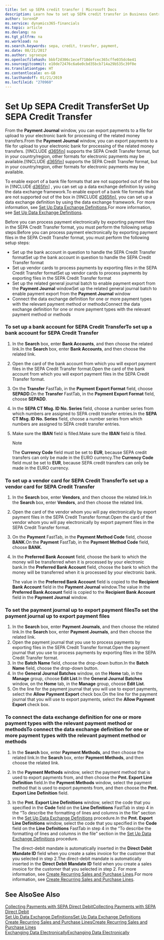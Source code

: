 ```yaml
---
title: Set up SEPA credit transfer | Microsoft Docs
description: Learn how to set up SEPA credit transfer in Business Central .
author: SorenGP
ms.service: dynamics365-financials
ms.topic: article
ms.devlang: na
ms.tgt_pltfrm: na
ms.workload: na
ms.search.keywords: sepa, credit, transfer, payment,
ms.date: 08/21/2017
ms.author: sgroespe
ms.openlocfilehash: bbbf2d306c1ecef710defcec365cffe035dc6e41
ms.sourcegitcommit: e10de72476c6a6e0cbd35bcb714a29b535c39f0e
ms.translationtype: HT
ms.contentlocale: en-GB
ms.lasthandoff: 01/21/2019
ms.locfileid: "270960"
---
```

# <a name="set-up-sepa-credit-transfer"></a><span data-ttu-id="d23e5-103">Set Up SEPA Credit Transfer</span><span class="sxs-lookup"><span data-stu-id="d23e5-103">Set Up SEPA Credit Transfer</span></span>
<span data-ttu-id="d23e5-104">From the **Payment Journal** window, you can export payments to a file for upload to your electronic bank for processing of the related money transfers.</span><span class="sxs-lookup"><span data-stu-id="d23e5-104">From the **Payment Journal** window, you can export payments to a file for upload to your electronic bank for processing of the related money transfers.</span></span> <span data-ttu-id="d23e5-105">[!INCLUDE [d365fin](includes/d365fin_md.md)] supports the SEPA Credit Transfer format, but in your country/region, other formats for electronic payments may be available.</span><span class="sxs-lookup"><span data-stu-id="d23e5-105">[!INCLUDE [d365fin](includes/d365fin_md.md)] supports the SEPA Credit Transfer format, but in your country/region, other formats for electronic payments may be available.</span></span>  

<span data-ttu-id="d23e5-106">To enable export of a bank file formats that are not supported out of the box in [!INCLUDE [d365fin](includes/d365fin_md.md)] , you can set up a data exchange definition by using the data exchange framework.</span><span class="sxs-lookup"><span data-stu-id="d23e5-106">To enable export of a bank file formats that are not supported out of the box in [!INCLUDE [d365fin](includes/d365fin_md.md)], you can set up a data exchange definition by using the data exchange framework.</span></span> <span data-ttu-id="d23e5-107">For more information, see [Set Up Data Exchange Definitions](across-how-to-set-up-data-exchange-definitions.md).</span><span class="sxs-lookup"><span data-stu-id="d23e5-107">For more information, see [Set Up Data Exchange Definitions](across-how-to-set-up-data-exchange-definitions.md).</span></span>  

<span data-ttu-id="d23e5-108">Before you can process payment electronically by exporting payment files in the SEPA Credit Transfer format, you must perform the following setup steps:</span><span class="sxs-lookup"><span data-stu-id="d23e5-108">Before you can process payment electronically by exporting payment files in the SEPA Credit Transfer format, you must perform the following setup steps:</span></span>  

* <span data-ttu-id="d23e5-109">Set up the bank account in question to handle the SEPA Credit Transfer format</span><span class="sxs-lookup"><span data-stu-id="d23e5-109">Set up the bank account in question to handle the SEPA Credit Transfer format</span></span>  
* <span data-ttu-id="d23e5-110">Set up vendor cards to process payments by exporting files in the SEPA Credit Transfer format</span><span class="sxs-lookup"><span data-stu-id="d23e5-110">Set up vendor cards to process payments by exporting files in the SEPA Credit Transfer format</span></span>  
* <span data-ttu-id="d23e5-111">Set up the related general journal batch to enable payment export from the **Payment Journal** window</span><span class="sxs-lookup"><span data-stu-id="d23e5-111">Set up the related general journal batch to enable payment export from the **Payment Journal** window</span></span>  
* <span data-ttu-id="d23e5-112">Connect the data exchange definition for one or more payment types with the relevant payment method or methods</span><span class="sxs-lookup"><span data-stu-id="d23e5-112">Connect the data exchange definition for one or more payment types with the relevant payment method or methods</span></span>  

### <a name="to-set-up-a-bank-account-for-sepa-credit-transfer"></a><span data-ttu-id="d23e5-113">To set up a bank account for SEPA Credit Transfer</span><span class="sxs-lookup"><span data-stu-id="d23e5-113">To set up a bank account for SEPA Credit Transfer</span></span>  
1. <span data-ttu-id="d23e5-114">In the **Search** box, enter **Bank Accounts**, and then choose the related link.</span><span class="sxs-lookup"><span data-stu-id="d23e5-114">In the **Search** box, enter **Bank Accounts**, and then choose the related link.</span></span>  
2. <span data-ttu-id="d23e5-115">Open the card of the bank account from which you will export payment files in the SEPA Credit Transfer format.</span><span class="sxs-lookup"><span data-stu-id="d23e5-115">Open the card of the bank account from which you will export payment files in the SEPA Credit Transfer format.</span></span>  
3. <span data-ttu-id="d23e5-116">On the **Transfer** FastTab, in the **Payment Export Format** field, choose **SEPADD**.</span><span class="sxs-lookup"><span data-stu-id="d23e5-116">On the **Transfer** FastTab, in the **Payment Export Format** field, choose **SEPADD**.</span></span>  
4. <span data-ttu-id="d23e5-117">In the **SEPA CT Msg. ID No. Series** field, choose a number series from which numbers are assigned to SEPA credit transfer entries.</span><span class="sxs-lookup"><span data-stu-id="d23e5-117">In the **SEPA CT Msg. ID No. Series** field, choose a number series from which numbers are assigned to SEPA credit transfer entries.</span></span>  
5. <span data-ttu-id="d23e5-118">Make sure the **IBAN** field is filled.</span><span class="sxs-lookup"><span data-stu-id="d23e5-118">Make sure the **IBAN** field is filled.</span></span>  

    > [!NOTE]  
    >  <span data-ttu-id="d23e5-119">The **Currency Code** field must be set to **EUR**, because SEPA credit transfers can only be made in the EURO currency.</span><span class="sxs-lookup"><span data-stu-id="d23e5-119">The **Currency Code** field must be set to **EUR**, because SEPA credit transfers can only be made in the EURO currency.</span></span>  

### <a name="to-set-up-a-vendor-card-for-sepa-credit-transfer"></a><span data-ttu-id="d23e5-120">To set up a vendor card for SEPA Credit Transfer</span><span class="sxs-lookup"><span data-stu-id="d23e5-120">To set up a vendor card for SEPA Credit Transfer</span></span>  
1. <span data-ttu-id="d23e5-121">In the **Search** box, enter **Vendors**, and then choose the related link.</span><span class="sxs-lookup"><span data-stu-id="d23e5-121">In the **Search** box, enter **Vendors**, and then choose the related link.</span></span>  
2. <span data-ttu-id="d23e5-122">Open the card of the vendor whom you will pay electronically by export payment files in the SEPA Credit Transfer format.</span><span class="sxs-lookup"><span data-stu-id="d23e5-122">Open the card of the vendor whom you will pay electronically by export payment files in the SEPA Credit Transfer format.</span></span>  
3. <span data-ttu-id="d23e5-123">On the **Payment** FastTab, in the **Payment Method Code** field, choose **BANK**.</span><span class="sxs-lookup"><span data-stu-id="d23e5-123">On the **Payment** FastTab, in the **Payment Method Code** field, choose **BANK**.</span></span>  
4. <span data-ttu-id="d23e5-124">In the **Preferred Bank Account** field, choose the bank to which the money will be transferred when it is processed by your electronic bank.</span><span class="sxs-lookup"><span data-stu-id="d23e5-124">In the **Preferred Bank Account** field, choose the bank to which the money will be transferred when it is processed by your electronic bank.</span></span>  

     <span data-ttu-id="d23e5-125">The value in the **Preferred Bank Account** field is copied to the **Recipient Bank Account** field in the **Payment Journal** window.</span><span class="sxs-lookup"><span data-stu-id="d23e5-125">The value in the **Preferred Bank Account** field is copied to the **Recipient Bank Account** field in the **Payment Journal** window.</span></span>  

### <a name="to-set-the-payment-journal-up-to-export-payment-files"></a><span data-ttu-id="d23e5-126">To set the payment journal up to export payment files</span><span class="sxs-lookup"><span data-stu-id="d23e5-126">To set the payment journal up to export payment files</span></span>  
1. <span data-ttu-id="d23e5-127">In the **Search** box, enter **Payment Journals**, and then choose the related link.</span><span class="sxs-lookup"><span data-stu-id="d23e5-127">In the **Search** box, enter **Payment Journals**, and then choose the related link.</span></span>  
2. <span data-ttu-id="d23e5-128">Open the payment journal that you use to process payments by exporting files in the SEPA Credit Transfer format.</span><span class="sxs-lookup"><span data-stu-id="d23e5-128">Open the payment journal that you use to process payments by exporting files in the SEPA Credit Transfer format.</span></span>  
3. <span data-ttu-id="d23e5-129">In the **Batch Name** field, choose the drop\-down button.</span><span class="sxs-lookup"><span data-stu-id="d23e5-129">In the **Batch Name** field, choose the drop\-down button.</span></span>  
4. <span data-ttu-id="d23e5-130">In the **General Journal Batches** window, on the **Home** tab, in the **Manage** group, choose **Edit List**.</span><span class="sxs-lookup"><span data-stu-id="d23e5-130">In the **General Journal Batches** window, on the **Home** tab, in the **Manage** group, choose **Edit List**.</span></span>  
5. <span data-ttu-id="d23e5-131">On the line for the payment journal that you will use to export payments, select the **Allow Payment Export** check box.</span><span class="sxs-lookup"><span data-stu-id="d23e5-131">On the line for the payment journal that you will use to export payments, select the **Allow Payment Export** check box.</span></span>  

### <a name="to-connect-the-data-exchange-definition-for-one-or-more-payment-types-with-the-relevant-payment-method-or-methods"></a><span data-ttu-id="d23e5-132">To connect the data exchange definition for one or more payment types with the relevant payment method or methods</span><span class="sxs-lookup"><span data-stu-id="d23e5-132">To connect the data exchange definition for one or more payment types with the relevant payment method or methods</span></span>  
1. <span data-ttu-id="d23e5-133">In the **Search** box, enter **Payment Methods**, and then choose the related link.</span><span class="sxs-lookup"><span data-stu-id="d23e5-133">In the **Search** box, enter **Payment Methods**, and then choose the related link.</span></span>  
2. <span data-ttu-id="d23e5-134">In the **Payment Methods** window, select the payment method that is used to export payments from, and then choose the **Pmt. Export Line Definition** field.</span><span class="sxs-lookup"><span data-stu-id="d23e5-134">In the **Payment Methods** window, select the payment method that is used to export payments from, and then choose the **Pmt. Export Line Definition** field.</span></span>  
3. <span data-ttu-id="d23e5-135">In the **Pmt. Export Line Definitions** window, select the code that you specified in the **Code** field on the **Line Definitions** FastTab in step 4 in the “To describe the formatting of lines and columns in the file” section in the [Set Up Data Exchange Definitions](across-how-to-set-up-data-exchange-definitions.md) procedure.</span><span class="sxs-lookup"><span data-stu-id="d23e5-135">In the **Pmt. Export Line Definitions** window, select the code that you specified in the **Code** field on the **Line Definitions** FastTab in step 4 in the “To describe the formatting of lines and columns in the file” section in the [Set Up Data Exchange Definitions](across-how-to-set-up-data-exchange-definitions.md) procedure.</span></span>  

    <span data-ttu-id="d23e5-136">The direct-debit mandate is automatically inserted in the **Direct Debit Mandate ID** field when you create a sales invoice for the customer that you selected in step 2.</span><span class="sxs-lookup"><span data-stu-id="d23e5-136">The direct-debit mandate is automatically inserted in the **Direct Debit Mandate ID** field when you create a sales invoice for the customer that you selected in step 2.</span></span> <span data-ttu-id="d23e5-137">For more information, see [Create Recurring Sales and Purchase Lines](sales-how-work-standard-lines.md).</span><span class="sxs-lookup"><span data-stu-id="d23e5-137">For more information, see [Create Recurring Sales and Purchase Lines](sales-how-work-standard-lines.md).</span></span>  

## <a name="see-also"></a><span data-ttu-id="d23e5-138">See Also</span><span class="sxs-lookup"><span data-stu-id="d23e5-138">See Also</span></span>  
[<span data-ttu-id="d23e5-139">Collecting Payments with SEPA Direct Debit</span><span class="sxs-lookup"><span data-stu-id="d23e5-139">Collecting Payments with SEPA Direct Debit</span></span>](finance-collect-payments-with-sepa-direct-debit.md)  
[<span data-ttu-id="d23e5-140">Set Up Data Exchange Definitions</span><span class="sxs-lookup"><span data-stu-id="d23e5-140">Set Up Data Exchange Definitions</span></span>](across-how-to-set-up-data-exchange-definitions.md)  
[<span data-ttu-id="d23e5-141">Create Recurring Sales and Purchase Lines</span><span class="sxs-lookup"><span data-stu-id="d23e5-141">Create Recurring Sales and Purchase Lines</span></span>](sales-how-work-standard-lines.md)  
[<span data-ttu-id="d23e5-142">Exchanging Data Electronically</span><span class="sxs-lookup"><span data-stu-id="d23e5-142">Exchanging Data Electronically</span></span>](across-data-exchange.md)  
